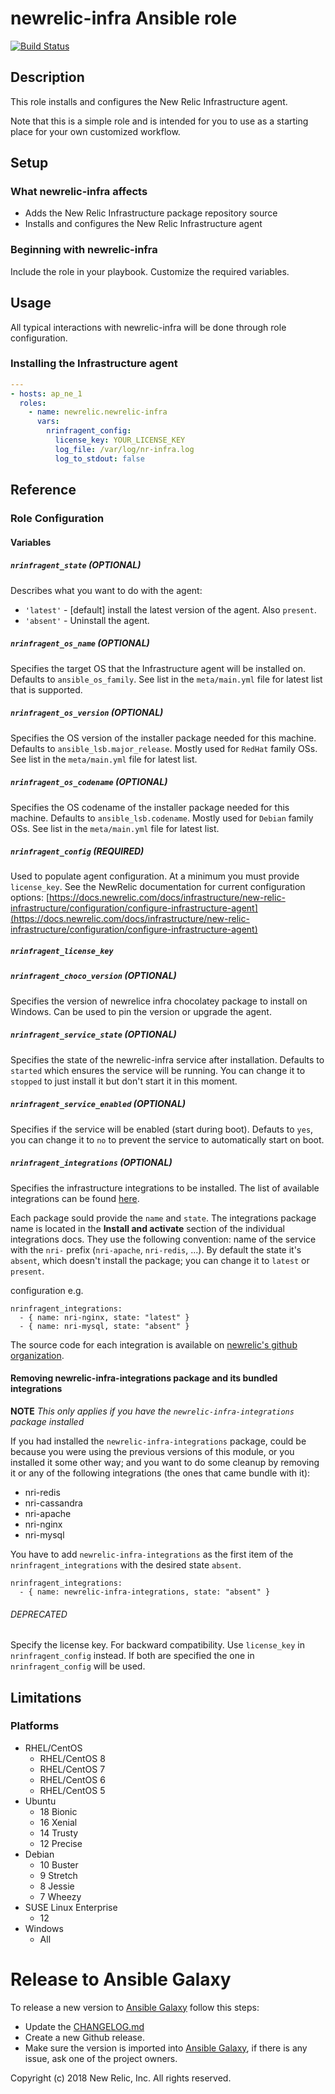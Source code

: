 # newrelic-infra Ansible role

[![Build Status](https://travis-ci.org/newrelic/infrastructure-agent-ansible.svg?branch=master)](https://travis-ci.org/newrelic/infrastructure-agent-ansible)

## Description

This role installs and configures the New Relic Infrastructure agent.

Note that this is a simple role and is intended for you to use as a starting
place for your own customized workflow.

## Setup

### What newrelic-infra affects

* Adds the New Relic Infrastructure package repository source
* Installs and configures the New Relic Infrastructure agent

### Beginning with newrelic-infra

Include the role in your playbook. Customize the required variables.

## Usage

All typical interactions with newrelic-infra will be done through role configuration.

### Installing the Infrastructure agent

```yaml
---
- hosts: ap_ne_1
  roles:
    - name: newrelic.newrelic-infra
      vars:
        nrinfragent_config:
          license_key: YOUR_LICENSE_KEY
          log_file: /var/log/nr-infra.log
          log_to_stdout: false
```

## Reference

### Role Configuration

#### Variables

##### `nrinfragent_state` (OPTIONAL)

Describes what you want to do with the agent:

* `'latest'` - [default] install the latest version of the agent. Also `present`.
* `'absent'` - Uninstall the agent.

##### `nrinfragent_os_name` (OPTIONAL)

Specifies the target OS that the Infrastructure agent will be installed on.
Defaults to `ansible_os_family`. See list in the `meta/main.yml` file for latest list that is supported.

##### `nrinfragent_os_version` (OPTIONAL)

Specifies the OS version of the installer package needed for this machine.
Defaults to `ansible_lsb.major_release`. Mostly used for `RedHat` family OSs. See list in the `meta/main.yml` file for latest list.

##### `nrinfragent_os_codename` (OPTIONAL)

Specifies the OS codename of the installer package needed for this machine.
Defaults to `ansible_lsb.codename`. Mostly used for `Debian` family OSs. See list in the `meta/main.yml` file for latest list.

##### `nrinfragent_config` (REQUIRED)

Used to populate agent configuration. At a minimum you must provide `license_key`.
See the NewRelic documentation for current configuration options:
[https://docs.newrelic.com/docs/infrastructure/new-relic-infrastructure/configuration/configure-infrastructure-agent](https://docs.newrelic.com/docs/infrastructure/new-relic-infrastructure/configuration/configure-infrastructure-agent)

##### `nrinfragent_license_key`

##### `nrinfragent_choco_version` (OPTIONAL)
Specifies the version of newrelice infra chocolatey package to install on Windows. Can be used to pin the version or upgrade the agent.

##### `nrinfragent_service_state` (OPTIONAL)
Specifies the state of the newrelic-infra service after installation.
Defaults to `started` which ensures the service will be running. You can change it to `stopped` to just install it but don't start it in this moment.

##### `nrinfragent_service_enabled` (OPTIONAL)
Specifies if the service will be enabled (start during boot).
Defauts to `yes`, you can change it to `no` to prevent the service to automatically start on boot.

##### `nrinfragent_integrations` (OPTIONAL)

Specifies the infrastructure integrations to be installed. The list of available
integrations can be found [here][1].

Each package sould provide the `name` and `state`. The integrations package name is located
in the **Install and activate** section of the individual integrations docs. They use the
following convention: name of the service with the `nri-` prefix (`nri-apache`, `nri-redis`, ...).
By default the state it's `absent`, which doesn't install the package; you can change it to
`latest` or `present`.

configuration e.g.

```
nrinfragent_integrations:
  - { name: nri-nginx, state: "latest" }
  - { name: nri-mysql, state: "absent" }
```

The source code for each integration is available on [newrelic's github organization][2].

#### Removing newrelic-infra-integrations package and its bundled integrations

**NOTE** *This only applies if you have the `newrelic-infra-integrations`
package installed*

If you had installed the `newrelic-infra-integrations` package,
could be because you were using the previous versions of this module, or you
installed it some other way; and you want to do some cleanup by
removing it or any of the following integrations (the ones that came bundle
with it):

- nri-redis
- nri-cassandra
- nri-apache
- nri-nginx
- nri-mysql

You have to add `newrelic-infra-integrations` as the first item of the
`nrinfragent_integrations` with the desired state `absent`.

```
nrinfragent_integrations:
  - { name: newrelic-infra-integrations, state: "absent" }
```

###### DEPRECATED

Specify the license key. For backward compatibility. Use `license_key` in
`nrinfragent_config` instead. If both are specified the one in
`nrinfragent_config` will be used.

## Limitations

### Platforms

* RHEL/CentOS
  * RHEL/CentOS 8
  * RHEL/CentOS 7
  * RHEL/CentOS 6
  * RHEL/CentOS 5
* Ubuntu
  * 18 Bionic
  * 16 Xenial
  * 14 Trusty
  * 12 Precise
* Debian
  * 10 Buster
  * 9 Stretch
  * 8 Jessie
  * 7 Wheezy
* SUSE Linux Enterprise
  * 12
* Windows
  * All

# Release to Ansible Galaxy

To release a new version to [Ansible Galaxy][3] follow this steps:

* Update the [CHANGELOG.md](CHANGELOG.md)
* Create a new Github release.
* Make sure the version is imported into [Ansible Galaxy][3], if there is any issue, ask one of
  the project owners.

Copyright (c) 2018 New Relic, Inc. All rights reserved.

[1]: https://docs.newrelic.com/docs/integrations/host-integrations/host-integrations-list
[2]: https://github.com/search?l=&p=1&q=nri-+user%3Anewrelic&ref=advsearch&type=Repositories&utf8=%E2%9C%93
[3]: https://galaxy.ansible.com/newrelic/newrelic-infra
